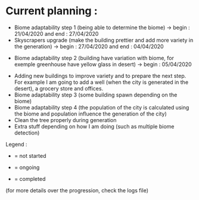# Current planning :

* Biome adaptability step 1 (being able to determine the biome) -> begin : 21/04/2020 and end : 27/04/2020
* Skyscrapers upgrade (make the building prettier and add more variety in the generation) -> begin : 27/04/2020 and end : 04/04/2020 
+ Biome adaptability step 2 (building have variation with biome, for exemple greenhouse have yellow glass in desert) -> begin : 05/04/2020
- Adding new buildings to improve variety and to prepare the next step. For example I am going to add a well (when the city is generated in the desert), a grocery store and offices.
- Biome adaptability step 3 (some building spawn depending on the biome)
- Biome adaptability step 4 (the population of the city is calculated using the biome and population influence the generation of the city)
- Clean the tree properly during generation
- Extra stuff depending on how I am doing (such as multiple biome detection)

Legend : 
- = not started
+ = ongoing
* = completed

(for more details over the progression, check the logs file) 